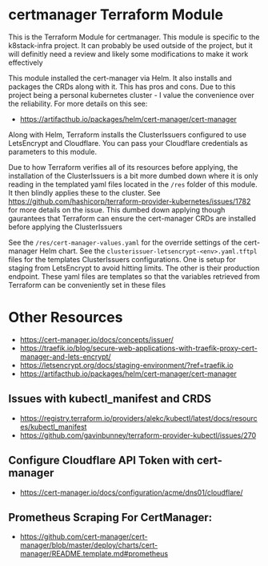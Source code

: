 # certmanager Terraform Module
This is the Terraform Module for certmanager. This module is specific to the k8stack-infra project. It can probably be used outside of the project, but it will definitly need a review and likely some modifications to make it work effectively

This module installed the cert-manager via Helm. It also installs and packages the CRDs along with it. This has pros and cons. Due to this project being a personal kubernetes cluster - I value the convenience over the reliability. For more details on this see:
* https://artifacthub.io/packages/helm/cert-manager/cert-manager

Along with Helm, Terraform installs the ClusterIssuers configured to use LetsEncrypt and Cloudflare. You can pass your Cloudflare credentials as parameters to this module.

Due to how Terraform verifies all of its resources before applying, the installation of the ClusterIssuers is a bit more dumbed down where it is only reading in the templated yaml files located in the `/res` folder of this module. It then blindly applies these to the cluster.  See https://github.com/hashicorp/terraform-provider-kubernetes/issues/1782 for more details on the issue. This dumbed down applying though gaurantees that Terraform can ensure the cert-manager CRDs are installed before applying the ClusterIssuers

See the `/res/cert-manager-values.yaml` for the override settings of the cert-manager Helm chart. See the `clusterissuer-letsencrypt-<env>.yaml.tftpl` files for the templates ClusterIssuers configurations. One is setup for staging from LetsEncrypt to avoid hitting limits. The other is their production endpoint. These yaml files are templates so that the variables retrieved from Terraform can be conveniently set in these files


# Other Resources
* https://cert-manager.io/docs/concepts/issuer/
* https://traefik.io/blog/secure-web-applications-with-traefik-proxy-cert-manager-and-lets-encrypt/
* https://letsencrypt.org/docs/staging-environment/?ref=traefik.io
* https://artifacthub.io/packages/helm/cert-manager/cert-manager

## Issues with kubectl_manifest and CRDS
* https://registry.terraform.io/providers/alekc/kubectl/latest/docs/resources/kubectl_manifest
* https://github.com/gavinbunney/terraform-provider-kubectl/issues/270

## Configure Cloudflare API Token with cert-manager
* https://cert-manager.io/docs/configuration/acme/dns01/cloudflare/

## Prometheus Scraping For CertManager:
* https://github.com/cert-manager/cert-manager/blob/master/deploy/charts/cert-manager/README.template.md#prometheus